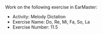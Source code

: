 Work on the following exercise in EarMaster:
- Activity: Melody Dictation
- Exercise Name: Do, Re, Mi, Fa, So, La
- Exercise Number: 11.5

